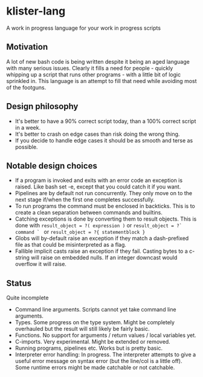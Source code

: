 # klister-lang
A work in progress language for your work in progress scripts

## Motivation

A lot of new bash code is being written despite it being an aged language with many serious issues. Clearly it fills a need for people - quickly whipping up a script that runs other programs - with a little bit of logic sprinkled in. This language is an attempt to fill that need while avoiding most of the footguns.

## Design philosophy

* It's better to have a 90% correct script today, than a 100% correct script in a week.
* It's better to crash on edge cases than risk doing the wrong thing.
* If you decide to handle edge cases it should be as smooth and terse as possible.

## Notable design choices

* If a program is invoked and exits with an error code an exception is raised. Like bash set -e, except that you could catch it if you want.
* Pipelines are by default not run concurrently. They only move on to the next stage if/when the first one completes successfully.
* To run programs the command must be enclosed in backticks. This is to create a clean separation between commands and builtins.
* Catching exceptions is done by converting them to result objects. This is done with `result_object = ?( expression )` or ``result_object = ?` command ` `` or `result_object = ?{ statementblock }`
* Globs will by-default raise an exception if they match a dash-prefixed file as that could be misinterpreted as a flag.
* Fallible implicit casts raise an exception if they fail. Casting bytes to a c-string will raise on embedded nulls. If an integer downcast would overflow it will raise.

## Status

Quite incomplete

* Command line arguments. Scripts cannot yet take command line arguments.
* Types. Some progress on the type system. Might be completely overhauled but the result will still likely be fairly basic.
* Functions. No support for arguments / return values / local variables yet.
* C-imports. Very experimental. Might be extended or removed.
* Running programs, pipelines etc. Works but is pretty basic.
* Interpreter error handling: In progress. The interpreter attempts to give a useful error message on syntax error (but the line/col is a little off). Some runtime errors might be made catchable or not catchable.